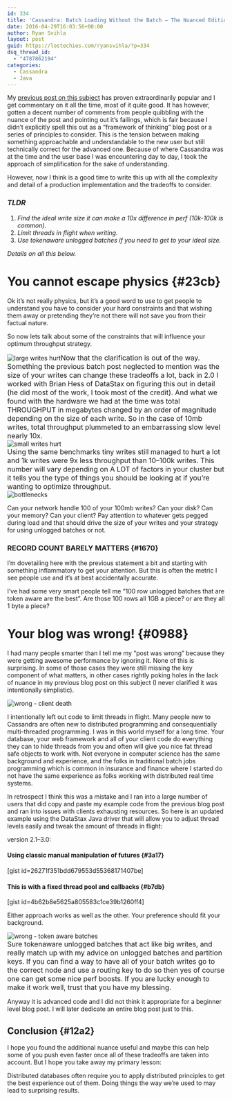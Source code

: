 ```yaml
---
id: 334
title: 'Cassandra: Batch Loading Without the Batch — The Nuanced Edition'
date: 2016-04-29T16:03:56+00:00
author: Ryan Svihla
layout: post
guid: https://lostechies.com/ryansvihla/?p=334
dsq_thread_id:
  - "4787862194"
categories:
  - Cassandra
  - Java
---
```

<p id="f7a7">
  My <a href="https://lostechies.com/ryansvihla/2014/08/28/cassandra-batch-loading-without-the-batch-keyword/" data-href="https://medium.com/@foundev/cassandra-batch-loading-without-the-batch-keyword-40f00e35e23e#.onf6o98p8">previous post on this subject</a> has proven extraordinarily popular and I get commentary on it all the time, most of it quite good. It has however, gotten a decent number of comments from people quibbling with the nuance of the post and pointing out it’s failings, which is fair because I didn’t explicitly spell this out as a “framework of thinking” blog post or a series of principles to consider. This is the tension between making something approachable and understandable to the new user but still technically correct for the advanced one. Because of where Cassandra was at the time and the user base I was encountering day to day, I took the approach of simplification for the sake of understanding.
</p>

<p id="fb4d">
  However, now I think is a good time to write this up with all the complexity and detail of a production implementation and the tradeoffs to consider.
</p>

### _TLDR_

  1. _Find the ideal write size it can make a 10x difference in perf (10k-100k is common)._
  2. _Limit threads in flight when writing._
  3. _Use tokenaware unlogged batches if you need to get to your ideal size._

_Details on all this below._

# You cannot escape physics {#23cb}

<p id="1466">
  Ok it’s not really physics, but it’s a good word to use to get people to understand you have to consider your hard constraints and that wishing them away or pretending they’re not there will not save you from their factual nature.
</p>

<p id="e744">
  So now lets talk about some of the constraints that will influence your optimum throughput strategy.
</p>

<div>
  <img src="https://cdn-images-1.medium.com/max/1600/0*_JADLLa1R1Noa6Gw.jpg" alt="large writes hurt" data-image-id="0*_JADLLa1R1Noa6Gw.jpg" data-external-src="http://i.imgur.com/7YloSab.jpg" /><span style="font-size: 16px;">Now that the clarification is out of the way. Something the previous batch post neglected to mention was the size of your writes can change these tradeoffs a lot, back in 2.0 I worked with Brian Hess of DataStax on figuring this out in detail (he did most of the work, I took most of the credit). And what we found with the hardware we had at the time was total THROUGHPUT in megabytes changed by an order of magnitude depending on the size of each write. So in the case of 10mb writes, total throughput plummeted to an embarrassing slow level nearly 10x.</span>
</div>

<div>
</div>

<div>
  <img src="https://cdn-images-1.medium.com/max/1600/0*DZevfAvMS0Pl9tnr.jpg" alt="small writes hurt" data-image-id="0*DZevfAvMS0Pl9tnr.jpg" data-external-src="http://i.imgur.com/XYNoQTg.jpg" />
</div>

<div>
  <span style="font-size: 16px;">Using the same benchmarks tiny writes still managed to hurt a lot and 1k writes were 9x less throughput than 10–100k writes. This number will vary depending on A LOT of factors in your cluster but it tells you the type of things you should be looking at if you’re wanting to optimize throughput.</span>
</div>

<div>
  <img src="https://cdn-images-1.medium.com/max/1600/0*tmKbJfaYo4_feKy_.jpg" alt="bottlenecks" data-image-id="0*tmKbJfaYo4_feKy_.jpg" data-external-src="http://i.imgur.com/zoP29qM.jpg" />
</div>

<p id="cca7">
  Can your network handle 100 of your 100mb writes? Can your disk? Can your memory? Can your client? Pay attention to whatever gets pegged during load and that should drive the size of your writes and your strategy for using unlogged batches or not.
</p>

### RECORD COUNT BARELY MATTERS {#1670}

<p id="48b1">
  I’m dovetailing here with the previous statement a bit and starting with something inflammatory to get your attention. But this is often the metric I see people use and it’s at best accidentally accurate.
</p>

<p id="d0f4">
  I’ve had some very smart people tell me “100 row unlogged batches that are token aware are the best”. Are those 100 rows all 1GB a piece? or are they all 1 byte a piece?
</p>

# Your blog was wrong! {#0988}

<p id="384c">
  I had many people smarter than I tell me my “post was wrong” because they were getting awesome performance by ignoring it. None of this is surprising. In some of those cases they were still missing the key component of what matters, in other cases rightly poking holes in the lack of nuance in my previous blog post on this subject (I never clarified it was intentionally simplistic).
</p>

<div>
  <img src="https://cdn-images-1.medium.com/max/1600/0*-fdAtLLPFkuqpB55.jpg" alt="wrong - client death" data-image-id="0*-fdAtLLPFkuqpB55.jpg" data-external-src="http://i.imgur.com/gaA9z4K.jpg" />
</div>

I intentionally left out code to limit threads in flight. Many people new to Cassandra are often new to distributed programming and consequentially multi-threaded programming. I was in this world myself for a long time. Your database, your web framework and all of your client code do everything they can to hide threads from you and often will give you nice fat thread safe objects to work with. Not everyone in computer science has the same background and experience, and the folks in traditional batch jobs programming which is common in insurance and finance where I started do not have the same experience as folks working with distributed real time systems.

<p id="60ed">
  In retrospect I think this was a mistake and I ran into a large number of users that did copy and paste my example code from the previous blog post and ran into issues with clients exhausting resources. So here is an updated example using the DataStax Java driver that will allow you to adjust thread levels easily and tweak the amount of threads in flight:
</p>

<p id="9da3">
  version 2.1–3.0:
</p>

#### Using classic manual manipulation of futures {#3a17}

[gist id=26271f351bdd679553d55368171407be]

#### This is with a fixed thread pool and callbacks {#b7db}

[gist id=4b62b8e5625a805583c1ce39b1260ff4]

<p id="5472">
  Either approach works as well as the other. Your preference should fit your background.
</p>

<div>
  <img src="https://cdn-images-1.medium.com/max/1600/0*oD6iAaOa31e2FMlf.jpg" alt="wrong - token aware batches" data-image-id="0*oD6iAaOa31e2FMlf.jpg" data-external-src="http://i.imgur.com/VrrnQnQ.jpg" />
</div>

<div>
  <span style="font-size: 16px;">Sure tokenaware unlogged batches that act like big writes, and really match up with my advice on unlogged batches and partition keys. If you can find a way to have all of your batch writes go to the correct node and use a routing key to do so then yes of course one can get some nice perf boosts. If you are lucky enough to make it work well, trust that you have my blessing.</span>
</div>

<p id="a48d">
  Anyway it is advanced code and I did not think it appropriate for a beginner level blog post. I will later dedicate an entire blog post just to this.
</p>

## Conclusion {#12a2}

<p id="6e24">
  I hope you found the additional nuance useful and maybe this can help some of you push even faster once all of these tradeoffs are taken into account. But I hope you take away my primary lesson:
</p>

<p id="e337">
  Distributed databases often require you to apply distributed principles to get the best experience out of them. Doing things the way we’re used to may lead to surprising results.
</p>